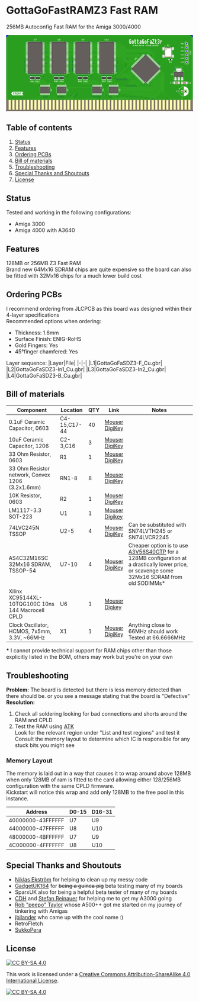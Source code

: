 # GottaGoFastRAMZ3 Fast RAM

256MB Autoconfig Fast RAM for the Amiga 3000/4000 

![PCB](Docs/PCB.png?raw=True)

## Table of contents
1. [Status](#status)
2. [Features](#features)
3. [Ordering PCBs](#ordering-pcbs)
4. [Bill of materials](#bill-of-materials)
5. [Troubleshooting](#troubleshooting)
6. [Special Thanks and Shoutouts](#special-thanks-and-shoutouts)
7. [License](#license)

## Status
Tested and working in the following configurations:
* Amiga 3000
* Amiga 4000 with A3640

## Features
128MB or 256MB Z3 Fast RAM  
Brand new 64Mx16 SDRAM chips are quite expensive so the board can also be fitted with 32Mx16 chips for a much lower build cost  

## Ordering PCBs
I recommend ordering from JLCPCB as this board was designed within their 4-layer specifications  
Recommended options when ordering:
* Thickness: 1.6mm
* Surface Finish: ENIG-RoHS
* Gold Fingers: Yes
* 45°finger chamfered: Yes

Layer sequence:
|Layer|File|
|-|-|
|L1|GottaGoFaSDZ3-F_Cu.gbr|
|L2|GottaGoFaSDZ3-In1_Cu.gbr|
|L3|GottaGoFaSDZ3-In2_Cu.gbr|
|L4|GottaGoFaSDZ3-B_Cu.gbr|


## Bill of materials

|Component|Location|QTY|Link|Notes|
|---------|--------|---|----|-----|
|0.1uF Ceramic Capacitor, 0603|C4-15,C17-44|40|[Mouser](https://www.mouser.com/ProductDetail/80-C603C104K5RAC3121)<br />[DigiKey](https://www.digikey.com/short/f7trtfwt)||
|10uF Ceramic Capacitor, 1206|C2-3,C16|3|[Mouser](https://www.mouser.com/ProductDetail/187-CL31A106MAHNNNE)<br />[DigiKey](https://www.digikey.com/short/rqt1br0q)||
|33 Ohm Resistor, 0603|R1|1|[Mouser](https://www.mouser.com/ProductDetail/603-RT0603DRE0733RL)<br />[DigiKey](https://www.digikey.com/short/40rdd4m1)||
|33 Ohm Resistor network, Convex 1206 (3.2x1.6mm)|RN1-8|8|[Mouser](https://www.mouser.com/ProductDetail/667-EXB-38V330JV)<br />[DigiKey](https://www.digikey.com/short/t08zh4pn)||
|10K Resistor, 0603|R2|1|[Mouser](https://www.mouser.com/ProductDetail/603-RT0603FRD0710KL)<br />[DigiKey](https://www.digikey.com/short/nvvrt5dw)||
|LM1117-3.3 SOT-223|U1|1|[Mouser](https://www.mouser.com/ProductDetail/926-LM1117IMP3.3NOPB)<br />[Digikey](https://www.digikey.se/short/jprv7r4q)||
|74LVC245N TSSOP|U2-5|4|[Mouser](https://www.mouser.com/ProductDetail/595-SN74LVC245APWT)<br />[DigiKey](https://www.digikey.se/short/vbmphn44)|Can be substituted with SN74LVTH245 or SN74LVCR2245|
|AS4C32M16SC 32Mx16 SDRAM, TSSOP-54|U7-10|4|[Mouser](https://www.mouser.com/ProductDetail/913-AS4C32M16SC-7TIN)<br />[DigiKey](https://www.digikey.com/short/wfwn8nmw)|Cheaper option is to use [A3V56S40GTP](https://www.mouser.com/ProductDetail/155-A3V56S40GTP-60) for a 128MB configuration at a drastically lower price, or scavenge some 32Mx16 SDRAM from old SODIMMs*|
|Xilinx XC95144XL-10TQG100C 10ns 144 Macrocell CPLD|U6|1|[Mouser](https://www.mouser.com/ProductDetail/217-95144XL-10TQ100C)<br />[Digkey](https://www.digikey.com/short/w0r0j288)||
|Clock Oscillator, HCMOS, 7x5mm, 3.3V, ~66MHz|X1|1|[Mouser](https://www.mouser.com/ProductDetail/959-SM7745HEV-66.667)<br />[DigiKey](https://www.digikey.com/short/q8bzfwj4)|Anything close to 66MHz should work<br />Tested at 66.6666MHz|

__*__ I cannot provide technical support for RAM chips other than those explicitly listed in the BOM, others may work but you're on your own

## Troubleshooting
__Problem:__ The board is detected but there is less memory detected than there should be. or you see a message stating that the board is "Defective"  
__Resolution:__
1. Check all soldering looking for bad connections and shorts around the RAM and CPLD
2. Test the RAM using [ATK](https://github.com/keirf/amiga-stuff/releases)  
Look for the relevant region under "List and test regions" and test it  
Consult the memory layout to determine which IC is responsible for any stuck bits you might see

### Memory Layout
The memory is laid out in a way that causes it to wrap around above 128MB when only 128MB of ram is fitted to the card allowing either 128/256MB configuration with the same CPLD firmware.  
Kickstart will notice this wrap and add only 128MB to the free pool in this instance.

|Address|D0-15|D16-31|
|-------|-----|------|
|40000000-43FFFFFF|U7|U9|
|44000000-47FFFFFF|U8|U10|
|48000000-4BFFFFFF|U7|U9|
|4C000000-4FFFFFFF|U8|U10|

## Special Thanks and Shoutouts
* [Niklas Ekström](https://github.com/niklasekstrom) for helping to clean up my messy code
* [GadgetUK164](https://www.youtube.com/gadgetuk164) for ~~being a guinea pig~~ beta testing many of my boards
* SparxUK also for being a helpful beta tester of many of my boards
* [CDH](https://github.com/cdhooper) and [Stefan Reinauer](https://github.com/reinauer) for helping me to get my A3000 going 
* [Rob "peepo" Taylor](https://tindie.com/stores/bobsbits/) whose A500++ got me started on my journey of tinkering with Amigas
* [jbilander](https://github.com/jbilander) who came up with the cool name :)
* RetroFletch
* [SukkoPera](https://github.com/SukkoPera)

## License

[![CC BY-SA 4.0][cc-by-sa-shield]][cc-by-sa]

This work is licensed under a
[Creative Commons Attribution-ShareAlike 4.0 International License][cc-by-sa].

[![CC BY-SA 4.0][cc-by-sa-image]][cc-by-sa]

[cc-by-sa]: http://creativecommons.org/licenses/by-sa/4.0/
[cc-by-sa-image]: https://licensebuttons.net/l/by-sa/4.0/88x31.png
[cc-by-sa-shield]: https://img.shields.io/badge/License-CC%20BY--SA%204.0-lightgrey.svg
